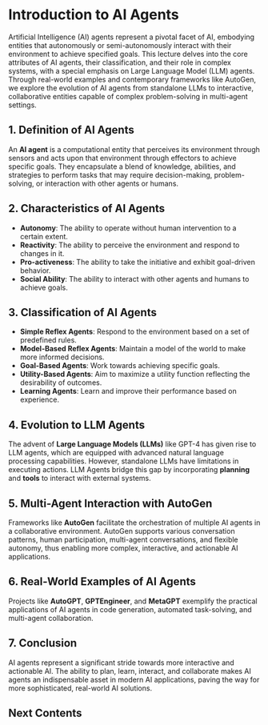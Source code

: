 # Introduction to AI Agents

Artificial Intelligence (AI) agents represent a pivotal facet of AI, embodying entities that autonomously or semi-autonomously interact with their environment to achieve specified goals. This lecture delves into the core attributes of AI agents, their classification, and their role in complex systems, with a special emphasis on Large Language Model (LLM) agents. Through real-world examples and contemporary frameworks like AutoGen, we explore the evolution of AI agents from standalone LLMs to interactive, collaborative entities capable of complex problem-solving in multi-agent settings.

## 1. Definition of AI Agents

An **AI agent** is a computational entity that perceives its environment through sensors and acts upon that environment through effectors to achieve specific goals. They encapsulate a blend of knowledge, abilities, and strategies to perform tasks that may require decision-making, problem-solving, or interaction with other agents or humans.

## 2. Characteristics of AI Agents

- **Autonomy**: The ability to operate without human intervention to a certain extent.
- **Reactivity**: The ability to perceive the environment and respond to changes in it.
- **Pro-activeness**: The ability to take the initiative and exhibit goal-driven behavior.
- **Social Ability**: The ability to interact with other agents and humans to achieve goals.

## 3. Classification of AI Agents

- **Simple Reflex Agents**: Respond to the environment based on a set of predefined rules.
- **Model-Based Reflex Agents**: Maintain a model of the world to make more informed decisions.
- **Goal-Based Agents**: Work towards achieving specific goals.
- **Utility-Based Agents**: Aim to maximize a utility function reflecting the desirability of outcomes.
- **Learning Agents**: Learn and improve their performance based on experience.

## 4. Evolution to LLM Agents

The advent of **Large Language Models (LLMs)** like GPT-4 has given rise to LLM agents, which are equipped with advanced natural language processing capabilities. However, standalone LLMs have limitations in executing actions. LLM Agents bridge this gap by incorporating **planning** and **tools** to interact with external systems.

## 5. Multi-Agent Interaction with AutoGen

Frameworks like **AutoGen** facilitate the orchestration of multiple AI agents in a collaborative environment. AutoGen supports various conversation patterns, human participation, multi-agent conversations, and flexible autonomy, thus enabling more complex, interactive, and actionable AI applications.

## 6. Real-World Examples of AI Agents

Projects like **AutoGPT**, **GPTEngineer**, and **MetaGPT** exemplify the practical applications of AI agents in code generation, automated task-solving, and multi-agent collaboration.

## 7. Conclusion

AI agents represent a significant stride towards more interactive and actionable AI. The ability to plan, learn, interact, and collaborate makes AI agents an indispensable asset in modern AI applications, paving the way for more sophisticated, real-world AI solutions.

## Next Contents

```{tableofcontents}

```

